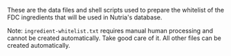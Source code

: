 These are the data files and shell scripts used to prepare the whitelist of the FDC ingredients that will be used in Nutria's database.

Note: `ingredient-whitelist.txt` requires manual human processing and cannot be created automatically. Take good care of it. All other files can be created automatically.
